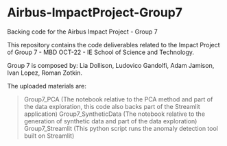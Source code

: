 # Airbus-ImpactProject-Group7
Backing code for the Airbus Impact Project - Group 7

This repository contains the code deliverables related to the Impact Project of Group 7 - MBD OCT-22 - IE School of Science and Technology.

Group 7 is composed by: Lia Dollison, Ludovico Gandolfi, Adam Jamison, Ivan Lopez, Roman Zotkin.

The uploaded materials are:
>Group7_PCA (The notebook relative to the PCA method and part of the data exploration, this code also backs part of the Streamlit application)
>Group7_SyntheticData (The notebook relative to the generation of synthetic data and part of the data exploration)
>Group7_Streamlit (This python script runs the anomaly detection tool built on Streamlit)
